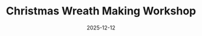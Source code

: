 ---
title: Christmas Wreath Making Workshop
date: '2025-12-12'
time: '2pm to 4pm'
location: 'West Burton Village Hall'
description: '<p>Learn how to use seasonal foliage and traditional festive trimmings to create your very own beautiful Christmas wreath.</p>
<br>
<p>Price includes:
<ul>
<li>- all materials needed to create your Christmas wreath</li>
<li>- a selection of fruits, ribbons and decorations to choose from</li>
<li>- refreshments, including tea, coffee and mince pies.</li>
</ul>
</p>
<p>If you would like a Christmas wreath made for you, please
get in touch regarding sizes and designs.</p>'


cost: '£38'
contact: 'Helen by email <a href="mailto:bagsandblossoms@gmail.com">bagsandblossoms@gmail.com</a>'
category: 'Seasonal'
---